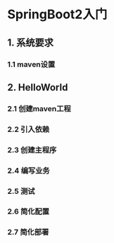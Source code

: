 # SpringBoot2入门

## 1. 系统要求



### 1.1 maven设置



## 2. HelloWorld



### 2.1 创建maven工程



### 2.2 引入依赖



### 2.3 创建主程序



### 2.4 编写业务



### 2.5 测试



### 2.6 简化配置



### 2.7 简化部署